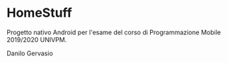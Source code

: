 # HomeStuff
Progetto nativo Android per l'esame del corso di Programmazione Mobile 2019/2020 UNIVPM.

Danilo Gervasio

